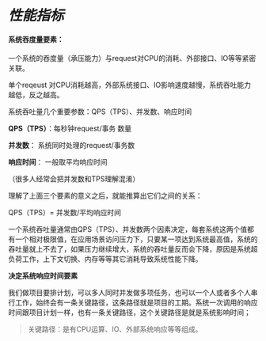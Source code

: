 # _性能指标_

#### 系统吞度量要素：

一个系统的吞度量（承压能力）与request对CPU的消耗、外部接口、IO等等紧密关联。

单个reqeust 对CPU消耗越高，外部系统接口、IO影响速度越慢，系统吞吐能力越低，反之越高。

系统吞吐量几个重要参数：QPS（TPS）、并发数、响应时间

**QPS（TPS）**：每秒钟request/事务 数量

**并发数**： 系统同时处理的request/事务数

**响应时间**：  一般取平均响应时间

（很多人经常会把并发数和TPS理解混淆）

理解了上面三个要素的意义之后，就能推算出它们之间的关系：

QPS（TPS）= 并发数/平均响应时间

一个系统吞吐量通常由QPS（TPS）、并发数两个因素决定，每套系统这两个值都有一个相对极限值，在应用场景访问压力下，只要某一项达到系统最高值，系统的吞吐量就上不去了，如果压力继续增大，系统的吞吐量反而会下降，原因是系统超负荷工作，上下文切换、内存等等其它消耗导致系统性能下降。

**决定系统响应时间要素**

我们做项目要排计划，可以多人同时并发做多项任务，也可以一个人或者多个人串行工作，始终会有一条关键路径，这条路径就是项目的工期。系统一次调用的响应时间跟项目计划一样，也有一条关键路径，这个关键路径是就是系统影响时间；

> 关键路径：是有CPU运算、IO、外部系统响应等等组成。



